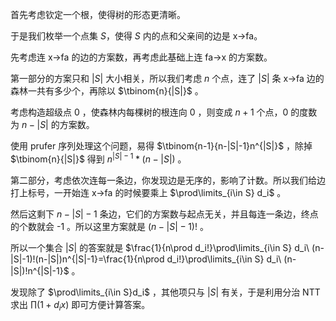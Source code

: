 首先考虑钦定一个根，使得树的形态更清晰。

于是我们枚举一个点集 $S$，使得 $S$ 内的点和父亲间的边是 x->fa。

先考虑连 x->fa 的边的方案数，再考虑此基础上连 fa->x 的方案数。

第一部分的方案只和 $|S|$ 大小相关，所以我们考虑 $n$ 个点，连了 $|S|$ 条 x->fa 边的森林一共有多少个，再除以 $\tbinom{n}{|S|}$ 。

考虑构造超级点 $0$ ，使森林内每棵树的根连向 $0$ ，则变成 $n+1$ 个点，$0$ 的度数为 $n-|S|$ 的方案数。 

使用 prufer 序列处理这个问题，易得 $\tbinom{n-1}{n-|S|-1}n^{|S|}$ ，除掉 $\tbinom{n}{|S|}$ 得到 $n^{|S|-1}*(n-|S|)$ 。

第二部分，考虑依次连每一条边，你发现边是无序的，影响了计数。所以我们给边打上标号，一开始连 x->fa 的时候要乘上 $\prod\limits_{i\in S} d_i$ 。

然后这剩下 $n-|S|-1$ 条边，它们的方案数与起点无关，并且每连一条边，终点的个数就会 -1 。所以这里方案就是 $(n-|S|-1)!$ 。

所以一个集合 $|S|$ 的答案就是 $\frac{1}{n\prod d_i!}\prod\limits_{i\in S} d_i\ (n-|S|-1)!(n-|S|)n^{|S|-1}=\frac{1}{n\prod d_i!}\prod\limits_{i\in S} d_i\ (n-|S|)!n^{|S|-1}$ 。

发现除了 $\prod\limits_{i\in S}d_i$ ，其他项只与 $|S|$ 有关，于是利用分治 NTT 求出 $\prod (1+d_ix)$ 即可方便计算答案。